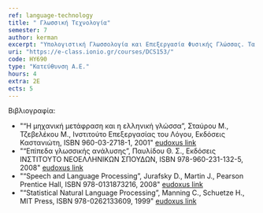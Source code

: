 ```yaml
---
ref: language-technology
title: " Γλωσσική Τεχνολογία"
semester: 7
author: kerman
excerpt: "Υπολογιστική Γλωσσολογία και Επεξεργασία Φυσικής Γλώσσας. Τα χαρακτηριστικά της φυσικής γλώσσας. Μορφολογική επεξεργασία. Κανονικές Εκφράσεις. Αυτόματα και Μετατροπείς Πεπερασμένων Καταστάσεων. Σύνταξη. Ανάπτυξη Γραμματικών. Τύποι Γραμματικών και φορμαλισμοί. Iεραρχία Chomsky. Συντακτική Ανάλυση. Σημασιολογική Επεξεργασία. Ερμηνεία.  Λογική Φόρμα. Επιλεκτικοί περιορισμοί. Σημασιολογικά δίκτυα. Οντολογίες. Πραγματολογία. Ανάλυση Λόγου. Επίλυση αναφορών. Επισημείωση μερών του λόγου. Στοχαστική σύνταξη. Επαγωγή γραμματικής. Άρση Αμφισημίας Λέξεων. Σύνθεση Φυσικής Γλώσσας. Αυτόματη Μετάφραση. Εξαγωγή Πληροφορίας. Το πακέτο εργαλείων επεξεργασίας φυσικής γλώσσας NLTK. Εφαρμογές μηχανικής μάθησης στην επεξεργασία φυσικής γλώσσας. "
uri: "https://e-class.ionio.gr/courses/DCS153/"
code: ΗΥ690
type: "Κατεύθυνση Α.Ε."
hours: 4
extra: 2Ε
ects: 5
---
```



Βιβλιογραφία: 
  - "“Η μηχανική μετάφραση και η ελληνική γλώσσα”, Σταύρου Μ., Τζεβελέκου Μ., Ινστιτούτο Επεξεργασίας του Λόγου, Εκδόσεις Καστανιώτη, ISBN 960-03-2718-1, 2001" [eudoxus link](https://service.eudoxus.gr/search/#a/id:16929/0)
  - "“Επίπεδα γλωσσικής ανάλυσης”, Παυλίδου Θ. Σ., Εκδόσεις ΙΝΣΤΙΤΟΥΤΟ ΝΕΟΕΛΛΗΝΙΚΩΝ ΣΠΟΥΔΩΝ, ISBN 978-960-231-132-5, 2008" [eudoxus link](https://service.eudoxus.gr/search/#a/id:3252/0)
  - "“Speech and Language Processing”, Jurafsky D., Martin J., Pearson Prentice Hall, ISBN 978-0131873216, 2008" [eudoxus link](https://service.eudoxus.gr/search/#a/id:54330/0)
  - "“Statistical Natural Language Processing”, Manning C., Schuetze H., MIT Press, ISBN 978-0262133609, 1999" [eudoxus link]()
